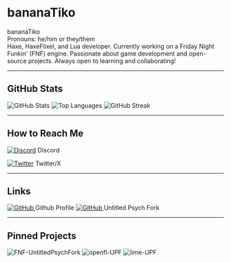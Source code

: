# bananaTiko

bananaTiko  
Pronouns: he/him or they/them  
Haxe, HaxeFlixel, and Lua developer. Currently working on a Friday Night Funkin' (FNF) engine. Passionate about game development and open-source projects. Always open to learning and collaborating!

---

## GitHub Stats

<picture>
  <source media="(prefers-color-scheme: dark)" srcset="https://github-readme-stats.vercel.app/api?username=bananaTiko&show_icons=true&theme=dark&hide_border=true">
  <source media="(prefers-color-scheme: light)" srcset="https://github-readme-stats.vercel.app/api?username=bananaTiko&show_icons=true&theme=default&hide_border=true">
  <img alt="GitHub Stats" src="https://github-readme-stats.vercel.app/api?username=bananaTiko&show_icons=true&theme=default&hide_border=true">
</picture>

<picture>
  <source media="(prefers-color-scheme: dark)" srcset="https://github-readme-stats.vercel.app/api/top-langs/?username=bananaTiko&layout=compact&theme=dark&hide_border=true">
  <source media="(prefers-color-scheme: light)" srcset="https://github-readme-stats.vercel.app/api/top-langs/?username=bananaTiko&layout=compact&theme=default&hide_border=true">
  <img alt="Top Languages" src="https://github-readme-stats.vercel.app/api/top-langs/?username=bananaTiko&layout=compact&theme=default&hide_border=true">
</picture>

<picture>
  <source media="(prefers-color-scheme: dark)" srcset="https://streak-stats.demolab.com?user=bananaTiko&theme=dark&hide_border=true">
  <source media="(prefers-color-scheme: light)" srcset="https://streak-stats.demolab.com?user=bananaTiko&theme=default&hide_border=true">
  <img alt="GitHub Streak" src="https://streak-stats.demolab.com?user=bananaTiko&theme=default&hide_border=true">
</picture>

---

## How to Reach Me

[![Discord](https://skillicons.dev/icons?i=discord&theme=dark)](https://discordapp.com/users/990121240062730250) Discord  

[![Twitter](https://skillicons.dev/icons?i=twitter&theme=dark)](https://x.com/Banana_tiko_2?t=JW_K5UjBZ-TDDPMlh01C9A&s=09) Twitter/X

---

## Links
<a href="https://github.com/bananaTiko">
  <picture>
    <source srcset="https://skillicons.dev/icons?i=github&theme=dark" media="(prefers-color-scheme: dark)">
    <img src="https://skillicons.dev/icons?i=github&theme=light" alt="GitHub" />
  </picture>
</a> Github Profile

<a href="https://github.com/Untitled-Psych-Fork">
  <picture>
    <source srcset="https://skillicons.dev/icons?i=github&theme=dark" media="(prefers-color-scheme: dark)">
    <img src="https://skillicons.dev/icons?i=github&theme=light" alt="GitHub" />
  </picture>
</a> Untitled Psych Fork

---

## Pinned Projects

<picture>
  <source media="(prefers-color-scheme: dark)" srcset="https://github-readme-stats.vercel.app/api/pin/?username=bananaTiko&repo=FNF-UntitledPsychFork&theme=dark&hide_border=true">
  <source media="(prefers-color-scheme: light)" srcset="https://github-readme-stats.vercel.app/api/pin/?username=bananaTiko&repo=FNF-UntitledPsychFork&theme=default&hide_border=true">
  <img alt="FNF-UntitledPsychFork" src="https://github-readme-stats.vercel.app/api/pin/?username=bananaTiko&repo=FNF-UntitledPsychFork&theme=default&hide_border=true">
</picture>

<picture>
  <source media="(prefers-color-scheme: dark)" srcset="https://github-readme-stats.vercel.app/api/pin/?username=Untitled-Psych-Fork&repo=openfl-UPF&theme=dark&hide_border=true">
  <source media="(prefers-color-scheme: light)" srcset="https://github-readme-stats.vercel.app/api/pin/?username=Untitled-Psych-Fork&repo=openfl-UPF&theme=default&hide_border=true">
  <img alt="openfl-UPF" src="https://github-readme-stats.vercel.app/api/pin/?username=Untitled-Psych-Fork&repo=openfl-UPF&theme=default&hide_border=true">
</picture>

<picture>
  <source media="(prefers-color-scheme: dark)" srcset="https://github-readme-stats.vercel.app/api/pin/?username=Untitled-Psych-Fork&repo=lime-UPF&theme=dark&hide_border=true">
  <source media="(prefers-color-scheme: light)" srcset="https://github-readme-stats.vercel.app/api/pin/?username=Untitled-Psych-Fork&repo=lime-UPF&theme=default&hide_border=true">
  <img alt="lime-UPF" src="https://github-readme-stats.vercel.app/api/pin/?username=Untitled-Psych-Fork&repo=lime-UPF&theme=default&hide_border=true">
</picture>